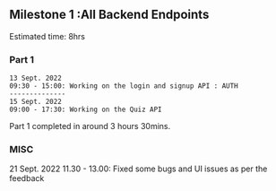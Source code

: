 ## Milestone 1 :All Backend Endpoints
Estimated time: 8hrs
### Part 1
    13 Sept. 2022 
    09:30 - 15:00: Working on the login and signup API : AUTH
    --------------
    15 Sept. 2022
    09:00 - 17:30: Working on the Quiz API

Part 1 completed in around 3 hours 30mins.

### MISC
21 Sept. 2022
11.30 - 13.00: Fixed some bugs and UI issues as per the feedback